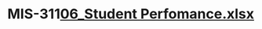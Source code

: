 # MIS-311[06_Student Perfomance.xlsx](https://github.com/user-attachments/files/20180912/06_Student.Perfomance.xlsx)
